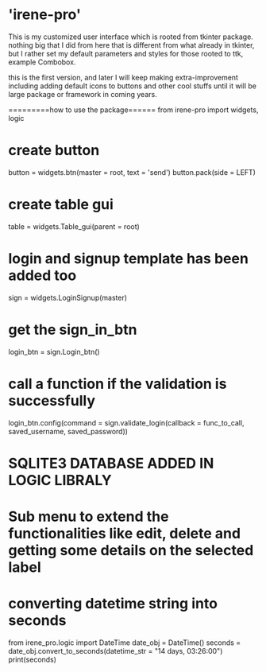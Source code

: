 # 'irene-pro'

This is my customized user interface which is rooted from tkinter package.
nothing big that I did from here that is different from what already in tkinter, but I rather set my default parameters and 
styles for those rooted to ttk, example Combobox.

this is the first version, and later I will keep making extra-improvement including adding default icons to buttons and other
cool stuffs until it will be large package or framework in coming years.

=========how to use the package======
from irene-pro import widgets, logic

# create button
button = widgets.btn(master = root, text = 'send')
button.pack(side = LEFT)

# create table gui
table = widgets.Table_gui(parent = root)

# login and signup template has been added too
sign = widgets.LoginSignup(master)
# get the sign_in_btn
login_btn = sign.Login_btn()
# call a function if the validation is successfully
login_btn.config(command = sign.validate_login(callback = func_to_call, saved_username, saved_password))

# SQLITE3 DATABASE ADDED IN LOGIC LIBRALY
# Sub menu to extend the functionalities like edit, delete and getting some details on the selected label
# converting datetime string into seconds
from irene_pro.logic import DateTime
date_obj = DateTime()
seconds = date_obj.convert_to_seconds(datetime_str = "14 days, 03:26:00")
print(seconds)


